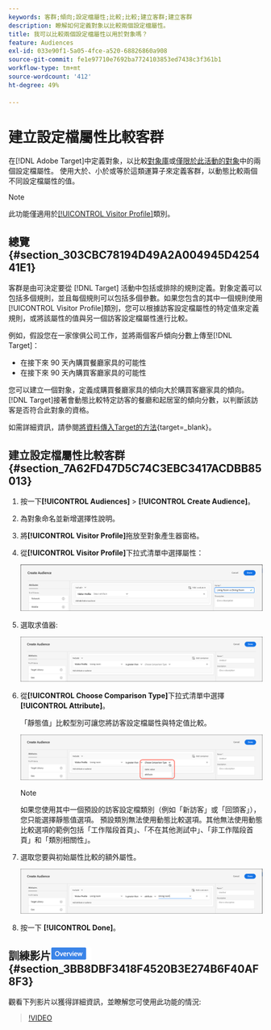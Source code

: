 ```yaml
---
keywords: 客群;傾向;設定檔屬性;比較;比較;建立客群;建立客群
description: 瞭解如何定義對象以比較兩個設定檔屬性。
title: 我可以比較兩個設定檔屬性以用於對象嗎？
feature: Audiences
exl-id: 033e90f1-5a05-4fce-a520-68826860a908
source-git-commit: fe1e97710e7692ba7724103853ed7438c3f361b1
workflow-type: tm+mt
source-wordcount: '412'
ht-degree: 49%

---
```


# 建立設定檔屬性比較客群

在[!DNL Adobe Target]中定義對象，以比較[對象庫](/help/main/c-target/c-audiences/audiences.md)或[僅限於此活動的對象](/help/main/c-target/creating-activity-only-audience.md)中的兩個設定檔屬性。 使用大於、小於或等於這類運算子來定義客群，以動態比較兩個不同設定檔屬性的值。

>[!NOTE]
>
>此功能僅適用於[[!UICONTROL Visitor Profile]](/help/main/c-target/c-audiences/c-target-rules/visitor-profile.md#concept_E972690B9A4C4372A34229FA37EDA38E)類別。

## 總覽 {#section_303CBC78194D49A2A004945D425441E1}

客群是由可決定要從 [!DNL Target] 活動中包括或排除的規則定義。對象定義可以包括多個規則，並且每個規則可以包括多個參數。如果您包含的其中一個規則使用[!UICONTROL Visitor Profile]類別，您可以根據訪客設定檔屬性的特定值來定義規則，或將該屬性的值與另一個訪客設定檔屬性進行比較。

例如，假設您在一家傢俱公司工作，並將兩個客戶傾向分數上傳至[!DNL Target]：

* 在接下來 90 天內購買餐廳家具的可能性
* 在接下來 90 天內購買客廳家具的可能性

您可以建立一個對象，定義成購買餐廳家具的傾向大於購買客廳家具的傾向。[!DNL Target]接著會動態比較特定訪客的餐廳和起居室的傾向分數，以判斷該訪客是否符合此對象的資格。

如需詳細資訊，請參閱[將資料傳入Target的方法](https://experienceleague.adobe.com/docs/target-dev/developer/implementation/methods/methods-to-get-data-into-target.html?lang=zh-Hant){target=_blank}。

## 建立設定檔屬性比較客群 {#section_7A62FD47D5C74C3EBC3417ACDBB85013}

1. 按一下&#x200B;**[!UICONTROL Audiences]** > **[!UICONTROL Create Audience]**。
1. 為對象命名並新增選擇性說明。
1. 將&#x200B;**[!UICONTROL Visitor Profile]**&#x200B;拖放至對象產生器窗格。
1. 從&#x200B;**[!UICONTROL Visitor Profile]**&#x200B;下拉式清單中選擇屬性：

   ![傾向分數 1](assets/propensity_score_1.png)

1. 選取求值器:

   ![傾向分數 2](assets/propensity_score_2.png)

1. 從&#x200B;**[!UICONTROL Choose Comparison Type]**&#x200B;下拉式清單中選擇&#x200B;**[!UICONTROL Attribute]**。

   「靜態值」比較型別可讓您將訪客設定檔屬性與特定值比較。

   ![傾向分數 3](assets/propensity_score_3.png)

   >[!NOTE]
   >
   >如果您使用其中一個預設的訪客設定檔類別（例如「新訪客」或「回頭客」），您只能選擇靜態值選項。 預設類別無法使用動態比較選項。其他無法使用動態比較選項的範例包括「工作階段首頁」、「不在其他測試中」、「非工作階段首頁」和「類別相關性」。

1. 選取您要與初始屬性比較的額外屬性。

   ![propensity_score_4圖片](assets/propensity_score_4.png)

1. 按一下 **[!UICONTROL Done]**。

## 訓練影片![總覽徽章](/help/main/assets/overview.png) {#section_3BB8DBF3418F4520B3E274B6F40AF8F3}

觀看下列影片以獲得詳細資訊，並瞭解您可使用此功能的情況:

>[!VIDEO](https://video.tv.adobe.com/v/23218/)
